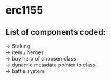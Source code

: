 # erc1155
## List of components coded:
-> Staking   
-> item / heroes   
-> buy hero of choosen class   
-> dynamic metadata pointer to class   
-> battle system
